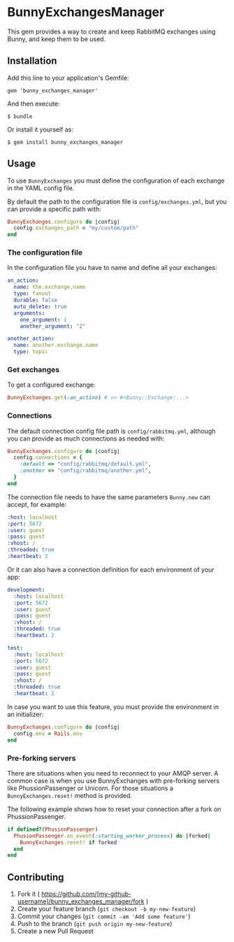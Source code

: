 # BunnyExchangesManager

This gem provides a way to create and keep RabbitMQ exchanges using Bunny,
and keep them to be used.

## Installation

Add this line to your application's Gemfile:

    gem 'bunny_exchanges_manager'

And then execute:

    $ bundle

Or install it yourself as:

    $ gem install bunny_exchanges_manager

## Usage

To use `BunnyExchanges` you must define the configuration of each exchange in the
YAML config file.

By default the path to the configuration file is `config/exchanges.yml`, but you
can provide a specific path with:
```ruby
BunnyExchanges.configure do |config|
  config.exchanges_path = "my/custom/path"
end
```

### The configuration file

In the configuration file you have to name and define all your exchanges:
```yml
an_action:
  name: the.exchange.name
  type: fanout
  durable: false
  auto_delete: true
  arguments:
    one_argument: 1
    another_argument: "2"

another_action:
  name: another.exchange.name
  type: topic
```

### Get exchanges

To get a configured exchange:
```ruby
BunnyExchanges.get(:an_action) # => #<Bunny::Exchange:...>
```

### Connections

The default connection config file path is `config/rabbitmq.yml`, although you
can provide as much connections as needed with:
```ruby
BunnyExchanges.configure do |config|
  config.connections = { 
    :default => "config/rabbitmq/default.yml",
    :another => "config/rabbitmq/another.yml",
  }
end
```

The connection file needs to have the same parameters `Bunny.new` can accept,
for example:

```yml
:host: localhost
:port: 5672
:user: guest
:pass: guest
:vhost: /
:threaded: true
:heartbeat: 2
```

Or it can also have a connection definition for each environment of your app:

```yml
development:
  :host: localhost
  :port: 5672
  :user: guest
  :pass: guest
  :vhost: /
  :threaded: true
  :heartbeat: 2

test:
  :host: localhost
  :port: 5672
  :user: guest
  :pass: guest
  :vhost: /
  :threaded: true
  :heartbeat: 2
```

In case you want to use this feature, you must provide the environment in an initializer:

```ruby
BunnyExchanges.configure do |config|
  config.env = Rails.env
end
```

### Pre-forking servers

There are situations when you need to reconnect to your AMQP server.
A common case is when you use BunnyExchanges with pre-forking servers like
PhussionPassenger or Unicorn.
For those situations a `BunnyExchanges.reset!` method is provided.

The following example shows how to reset your connection after a fork on
PhussionPassenger.
```ruby
if defined?(PhusionPassenger)
  PhusionPassenger.on_event(:starting_worker_process) do |forked|
    BunnyExchanges.reset! if forked
  end
end

```

## Contributing

1. Fork it ( https://github.com/[my-github-username]/bunny_exchanges_manager/fork )
2. Create your feature branch (`git checkout -b my-new-feature`)
3. Commit your changes (`git commit -am 'Add some feature'`)
4. Push to the branch (`git push origin my-new-feature`)
5. Create a new Pull Request
